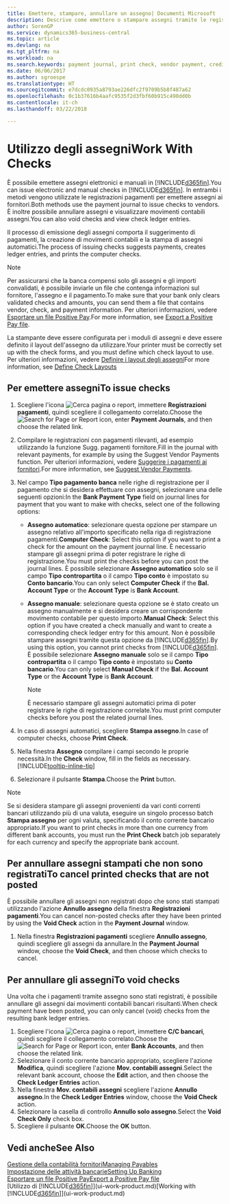 ```yaml
---
title: Emettere, stampare, annullare un assegno| Documenti Microsoft
description: Descrive come emettere o stampare assegni tramite le registrazioni dei pagamenti e annullare movimenti contabili degli assegni in Business Central.
author: SorenGP
ms.service: dynamics365-business-central
ms.topic: article
ms.devlang: na
ms.tgt_pltfrm: na
ms.workload: na
ms.search.keywords: payment journal, print check, vendor payment, creditor, debt, balance due, AP
ms.date: 06/06/2017
ms.author: sgroespe
ms.translationtype: HT
ms.sourcegitcommit: e7dcdc0935a8793ae226dfc2f9709b5b8f487a62
ms.openlocfilehash: 0c1b37616b4aafc9535f2d3fbf60b915c490dd0b
ms.contentlocale: it-ch
ms.lasthandoff: 03/22/2018

---
```

# <a name="work-with-checks"></a><span data-ttu-id="f0ebe-103">Utilizzo degli assegni</span><span class="sxs-lookup"><span data-stu-id="f0ebe-103">Work With Checks</span></span>
<span data-ttu-id="f0ebe-104">È possibile emettere assegni elettronici e manuali in [!INCLUDE[d365fin](includes/d365fin_md.md)].</span><span class="sxs-lookup"><span data-stu-id="f0ebe-104">You can issue electronic and manual checks in [!INCLUDE[d365fin](includes/d365fin_md.md)].</span></span> <span data-ttu-id="f0ebe-105">In entrambi i metodi vengono utilizzate le registrazioni pagamenti per emettere assegni ai fornitori.</span><span class="sxs-lookup"><span data-stu-id="f0ebe-105">Both methods use the payment journal to issue checks to vendors.</span></span> <span data-ttu-id="f0ebe-106">È inoltre possibile annullare assegni e visualizzare movimenti contabili assegni.</span><span class="sxs-lookup"><span data-stu-id="f0ebe-106">You can also void checks and view check ledger entries.</span></span>

<span data-ttu-id="f0ebe-107">Il processo di emissione degli assegni comporta il suggerimento di pagamenti, la creazione di movimenti contabili e la stampa di assegni automatici.</span><span class="sxs-lookup"><span data-stu-id="f0ebe-107">The process of issuing checks suggests payments, creates ledger entries, and prints the computer checks.</span></span>

> [!NOTE]  
>   <span data-ttu-id="f0ebe-108">Per assicurarsi che la banca compensi solo gli assegni e gli importi convalidati, è possibile inviarle un file che contenga informazioni sul fornitore, l'assegno e il pagamento.</span><span class="sxs-lookup"><span data-stu-id="f0ebe-108">To make sure that your bank only clears validated checks and amounts, you can send them a file that contains vendor, check, and payment information.</span></span> <span data-ttu-id="f0ebe-109">Per ulteriori informazioni, vedere [Esportare un file Positive Pay](finance-how-positive-pay.md).</span><span class="sxs-lookup"><span data-stu-id="f0ebe-109">For more information, see [Export a Positive Pay file](finance-how-positive-pay.md).</span></span>

<span data-ttu-id="f0ebe-110">La stampante deve essere configurata per i moduli di assegni e deve essere definito il layout dell'assegno da utilizzare.</span><span class="sxs-lookup"><span data-stu-id="f0ebe-110">Your printer must be correctly set up with the check forms, and you must define which check layout to use.</span></span> <span data-ttu-id="f0ebe-111">Per ulteriori informazioni, vedere [Definire i layout degli assegni](finance-how-define-check-layouts.md)</span><span class="sxs-lookup"><span data-stu-id="f0ebe-111">For more information, see [Define Check Layouts](finance-how-define-check-layouts.md)</span></span>

## <a name="to-issue-checks"></a><span data-ttu-id="f0ebe-112">Per emettere assegni</span><span class="sxs-lookup"><span data-stu-id="f0ebe-112">To issue checks</span></span>
1. <span data-ttu-id="f0ebe-113">Scegliere l'icona ![Cerca pagina o report](media/ui-search/search_small.png "icona Cerca pagina o report"), immettere **Registrazioni pagamenti**, quindi scegliere il collegamento correlato.</span><span class="sxs-lookup"><span data-stu-id="f0ebe-113">Choose the ![Search for Page or Report](media/ui-search/search_small.png "Search for Page or Report icon") icon, enter **Payment Journals**, and then choose the related link.</span></span>
2. <span data-ttu-id="f0ebe-114">Compilare le registrazioni con pagamenti rilevanti, ad esempio utilizzando la funzione Sugg. pagamenti fornitore.</span><span class="sxs-lookup"><span data-stu-id="f0ebe-114">Fill in the journal with relevant payments, for example by using the Suggest Vendor Payments function.</span></span> <span data-ttu-id="f0ebe-115">Per ulteriori informazioni, vedere [Suggerire i pagamenti ai fornitori](payables-how-suggest-vendor-payments.md).</span><span class="sxs-lookup"><span data-stu-id="f0ebe-115">For more information, see [Suggest Vendor Payments](payables-how-suggest-vendor-payments.md).</span></span>
3. <span data-ttu-id="f0ebe-116">Nel campo **Tipo pagamento banca** nelle righe di registrazione per il pagamento che si desidera effettuare con assegni, selezionare una delle seguenti opzioni:</span><span class="sxs-lookup"><span data-stu-id="f0ebe-116">In the **Bank Payment Type** field on journal lines for payment that you want to make with checks, select one of the following options:</span></span>

   * <span data-ttu-id="f0ebe-117">**Assegno automatico**: selezionare questa opzione per stampare un assegno relativo all'importo specificato nella riga di registrazione pagamenti.</span><span class="sxs-lookup"><span data-stu-id="f0ebe-117">**Computer Check**: Select this option if you want to print a check for the amount on the payment journal line.</span></span> <span data-ttu-id="f0ebe-118">È necessario stampare gli assegni prima di poter registrare le righe di registrazione.</span><span class="sxs-lookup"><span data-stu-id="f0ebe-118">You must print the checks before you can post the journal lines.</span></span> <span data-ttu-id="f0ebe-119">È possibile selezionare **Assegno automatico** solo se il campo **Tipo contropartita** o il campo **Tipo conto** è impostato su **Conto bancario**.</span><span class="sxs-lookup"><span data-stu-id="f0ebe-119">You can only select **Computer Check** if the **Bal. Account Type** or the **Account Type** is **Bank Account**.</span></span>
   * <span data-ttu-id="f0ebe-120">**Assegno manuale**: selezionare questa opzione se è stato creato un assegno manualmente e si desidera creare un corrispondente movimento contabile per questo importo.</span><span class="sxs-lookup"><span data-stu-id="f0ebe-120">**Manual Check**: Select this option if you have created a check manually and want to create a corresponding check ledger entry for this amount.</span></span> <span data-ttu-id="f0ebe-121">Non è possibile stampare assegni tramite questa opzione da [!INCLUDE[d365fin](includes/d365fin_md.md)].</span><span class="sxs-lookup"><span data-stu-id="f0ebe-121">By using this option, you cannot print checks from [!INCLUDE[d365fin](includes/d365fin_md.md)].</span></span> <span data-ttu-id="f0ebe-122">È possibile selezionare **Assegno manuale** solo se il campo **Tipo contropartita** o il campo **Tipo conto** è impostato su **Conto bancario**.</span><span class="sxs-lookup"><span data-stu-id="f0ebe-122">You can only select **Manual Check** if the **Bal. Account Type** or the **Account Type** is **Bank Account**.</span></span>

     > [!NOTE]  
     >   <span data-ttu-id="f0ebe-123">È necessario stampare gli assegni automatici prima di poter registrare le righe di registrazione correlate.</span><span class="sxs-lookup"><span data-stu-id="f0ebe-123">You must print computer checks before you post the related journal lines.</span></span>
4. <span data-ttu-id="f0ebe-124">In caso di assegni automatici, scegliere **Stampa assegno**.</span><span class="sxs-lookup"><span data-stu-id="f0ebe-124">In case of computer checks, choose **Print Check**.</span></span>
5. <span data-ttu-id="f0ebe-125">Nella finestra **Assegno** compilare i campi secondo le proprie necessità.</span><span class="sxs-lookup"><span data-stu-id="f0ebe-125">In the **Check** window, fill in the fields as necessary.</span></span> [!INCLUDE[tooltip-inline-tip](includes/tooltip-inline-tip_md.md)]
6. <span data-ttu-id="f0ebe-126">Selezionare il pulsante **Stampa**.</span><span class="sxs-lookup"><span data-stu-id="f0ebe-126">Choose the **Print** button.</span></span>

> [!NOTE]  
>   <span data-ttu-id="f0ebe-127">Se si desidera stampare gli assegni provenienti da vari conti correnti bancari utilizzando più di una valuta, eseguire un singolo processo batch **Stampa assegno** per ogni valuta, specificando il conto corrente bancario appropriato.</span><span class="sxs-lookup"><span data-stu-id="f0ebe-127">If you want to print checks in more than one currency from different bank accounts, you must run the **Print Check** batch job separately for each currency and specify the appropriate bank account.</span></span>

## <a name="to-cancel-printed-checks-that-are-not-posted"></a><span data-ttu-id="f0ebe-128">Per annullare assegni stampati che non sono registrati</span><span class="sxs-lookup"><span data-stu-id="f0ebe-128">To cancel printed checks that are not posted</span></span>
<span data-ttu-id="f0ebe-129">È possibile annullare gli assegni non registrati dopo che sono stati stampati utilizzando l'azione **Annullo assegno** della finestra **Registrazioni pagamenti**.</span><span class="sxs-lookup"><span data-stu-id="f0ebe-129">You can cancel non-posted checks after they have been printed by using the **Void Check** action in the **Payment Journal** window.</span></span>

1. <span data-ttu-id="f0ebe-130">Nella finestra **Registrazioni pagamenti** scegliere **Annullo assegno**, quindi scegliere gli assegni da annullare.</span><span class="sxs-lookup"><span data-stu-id="f0ebe-130">In the **Payment Journal** window, choose the **Void Check**, and then choose which checks to cancel.</span></span>

## <a name="to-void-checks"></a><span data-ttu-id="f0ebe-131">Per annullare gli assegni</span><span class="sxs-lookup"><span data-stu-id="f0ebe-131">To void checks</span></span>
<span data-ttu-id="f0ebe-132">Una volta che i pagamenti tramite assegno sono stati registrati, è possibile annullare gli assegni dai movimenti contabili bancari risultanti.</span><span class="sxs-lookup"><span data-stu-id="f0ebe-132">When check payment have been posted, you can only cancel (void) checks from the resulting bank ledger entries.</span></span>

1. <span data-ttu-id="f0ebe-133">Scegliere l'icona ![Cerca pagina o report](media/ui-search/search_small.png "icona Cerca pagina o report"), immettere **C/C bancari**, quindi scegliere il collegamento correlato.</span><span class="sxs-lookup"><span data-stu-id="f0ebe-133">Choose the ![Search for Page or Report](media/ui-search/search_small.png "Search for Page or Report icon") icon, enter **Bank Accounts**, and then choose the related link.</span></span>
2. <span data-ttu-id="f0ebe-134">Selezionare il conto corrente bancario appropriato, scegliere l'azione **Modifica**, quindi scegliere l'azione **Mov. contabili assegni**.</span><span class="sxs-lookup"><span data-stu-id="f0ebe-134">Select the relevant bank account, choose the **Edit** action, and then choose the **Check Ledger Entries** action.</span></span>
3. <span data-ttu-id="f0ebe-135">Nella finestra **Mov. contabili assegni** scegliere l'azione **Annullo assegno**.</span><span class="sxs-lookup"><span data-stu-id="f0ebe-135">In the **Check Ledger Entries** window, choose the **Void Check** action.</span></span>
4. <span data-ttu-id="f0ebe-136">Selezionare la casella di controllo **Annullo solo assegno**.</span><span class="sxs-lookup"><span data-stu-id="f0ebe-136">Select the **Void Check Only** check box.</span></span>
5. <span data-ttu-id="f0ebe-137">Scegliere il pulsante **OK**.</span><span class="sxs-lookup"><span data-stu-id="f0ebe-137">Choose the **OK** button.</span></span>

## <a name="see-also"></a><span data-ttu-id="f0ebe-138">Vedi anche</span><span class="sxs-lookup"><span data-stu-id="f0ebe-138">See Also</span></span>
[<span data-ttu-id="f0ebe-139">Gestione della contabilità fornitori</span><span class="sxs-lookup"><span data-stu-id="f0ebe-139">Managing Payables</span></span>](payables-manage-payables.md)  
[<span data-ttu-id="f0ebe-140">Impostazione delle attività bancarie</span><span class="sxs-lookup"><span data-stu-id="f0ebe-140">Setting Up Banking</span></span>](bank-setup-banking.md)  
[<span data-ttu-id="f0ebe-141">Esportare un file Positive Pay</span><span class="sxs-lookup"><span data-stu-id="f0ebe-141">Export a Positive Pay file</span></span>](finance-how-positive-pay.md)  
<span data-ttu-id="f0ebe-142">[Utilizzo di [!INCLUDE[d365fin](includes/d365fin_md.md)]](ui-work-product.md)</span><span class="sxs-lookup"><span data-stu-id="f0ebe-142">[Working with [!INCLUDE[d365fin](includes/d365fin_md.md)]](ui-work-product.md)</span></span>  

